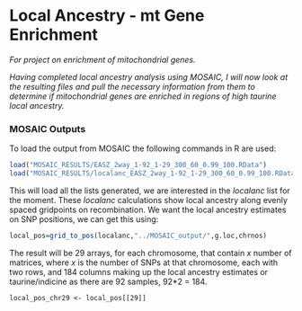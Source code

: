 # Local Ancestry - mt Gene Enrichment

*For project on enrichment of mitochondrial genes.*

*Having completed local ancestry analysis using MOSAIC, I will now look at the resulting files and pull the necessary information from them to determine if mitochondrial genes are enriched in regions of high taurine local ancestry.* 

### MOSAIC Outputs

To load the output from MOSAIC the following commands in R are used:

```R
load("MOSAIC_RESULTS/EASZ_2way_1-92_1-29_300_60_0.99_100.RData")
load("MOSAIC_RESULTS/localanc_EASZ_2way_1-92_1-29_300_60_0.99_100.RData")
```

This will load all the lists generated, we are interested in the *localanc* list for the moment.  These *localanc* calculations show local ancestry along evenly spaced gridpoints on recombination. We want the local ancestry estimates on SNP positions, we can get this using:

```R
local_pos=grid_to_pos(localanc,"../MOSAIC_output/",g.loc,chrnos)
```

The result will be 29 arrays, for each chromosome, that contain *x* number of matrices, where *x* is the number of SNPs at that chromosome, each with two rows, and 184 columns making up the local ancestry estimates or taurine/indicine as there are 92 samples, 92*2 = 184.

```
local_pos_chr29 <- local_pos[[29]]

```

 

